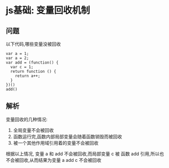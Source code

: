 
# js基础: 变量回收机制

## 问题
以下代码,哪些变量没被回收

```
var a = 1;
var a = 2;
var add = (function() {
  var c = 1;
  return function () {
    return a++;
  }
})()
add()
```

## 解析
变量回收的几种情况:
1. 全局变量不会被回收
2. 函数运行完,函数内部局部变量会随着函数销毁而被回收
3. 被一个其他作用域引用着的变量不会被回收

根据以上情况, 变量 a 和 add 不会被回收,而局部变量 c 被 函数 add 引用,所以也不会被回收,从而结果为变量 a add c 不会被回收 
